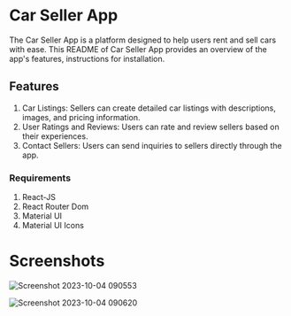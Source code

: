 # Car Seller App 

The Car Seller App is a platform designed to help users rent and sell cars with ease. This README of  Car Seller App provides an overview of the app's features, instructions for installation.

## Features

1. Car Listings: Sellers can create detailed car listings with descriptions, images, and pricing information.
2. User Ratings and Reviews: Users can rate and review sellers based on their experiences.
3. Contact Sellers: Users can send inquiries to sellers directly through the app.

### Requirements

1. React-JS
2. React Router Dom
3. Material UI
4. Material UI Icons

# Screenshots
![Screenshot 2023-10-04 090553](https://github.com/ManishKuPatra254/Assignment1/assets/112771729/91051eb2-ceb2-493a-8e1f-3c4a22bd8353)

![Screenshot 2023-10-04 090620](https://github.com/ManishKuPatra254/Assignment1/assets/112771729/fc9a5c31-f60d-4522-8c7b-ed49d1d96ff6)

